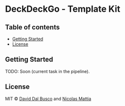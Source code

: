 # DeckDeckGo - Template Kit

## Table of contents

- [Getting Started](#getting-started)
- [License](#license)

## Getting Started

TODO: Soon (current task in the pipeline).

## License

MIT © [David Dal Busco](mailto:david.dalbusco@outlook.com) and [Nicolas Mattia](mailto:nicolas@nmattia.com)

[deckdeckgo]: https://deckdeckgo.com
